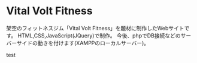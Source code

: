 # Vital Volt Fitness
架空のフィットネスジム「Vital Volt Fitness」を題材に制作したWebサイトです。
HTML,CSS,JavaScript(JQuery)で制作。
今後、phpでDB接続などのサーバーサイドの動きを付けます(XAMPPのローカルサーバー)。

test
